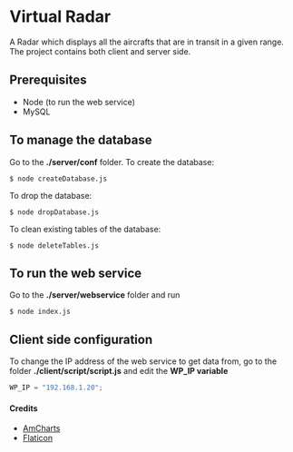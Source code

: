 # Virtual Radar
A Radar which displays all the aircrafts that are in transit in a given range. 
The project contains both client and server side.

## Prerequisites

* Node (to run the web service)
* MySQL

## To manage the database
Go to the **./server/conf** folder.
To create the database:
```
$ node createDatabase.js
```
To drop the database:
```
$ node dropDatabase.js
```
To clean existing tables of the database:
```
$ node deleteTables.js
```

## To run the web service
Go to the **./server/webservice** folder and run
```
$ node index.js
```

## Client side configuration
To change the IP address of the web service to get data from, go to the folder **./client/script/script.js** and edit the **WP_IP variable**
```javascript
WP_IP = "192.168.1.20";
```

#### Credits
* [AmCharts](https://www.amcharts.com/) 
* [Flaticon](https://www.flaticon.com/)



